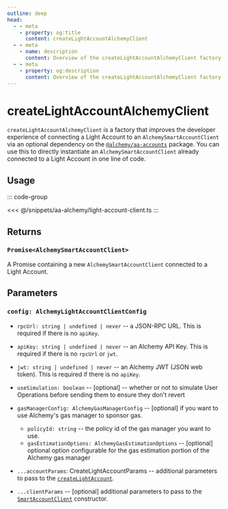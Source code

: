 ```yaml
---
outline: deep
head:
  - - meta
    - property: og:title
      content: createLightAccountAlchemyClient
  - - meta
    - name: description
      content: Overview of the createLightAccountAlchemyClient factory in aa-alchemy
  - - meta
    - property: og:description
      content: Overview of the createLightAccountAlchemyClient factory in aa-alchemy
---
```


# createLightAccountAlchemyClient

`createLightAccountAlchemyClient` is a factory that improves the developer experience of connecting a Light Account to an `AlchemySmartAccountClient` via an optional dependency on the [`@alchemy/aa-accounts`](https://github.com/alchemyplatform/aa-sdk/tree/development/packages/accounts) package. You can use this to directly instantiate an `AlchemySmartAccountClient` already connected to a Light Account in one line of code.

## Usage

::: code-group

<<< @/snippets/aa-alchemy/light-account-client.ts
:::

## Returns

### `Promise<AlchemySmartAccountClient>`

A Promise containing a new `AlchemySmartAccountClient` connected to a Light Account.

## Parameters

### `config: AlchemyLightAccountClientConfig`

- `rpcUrl: string | undefined | never` -- a JSON-RPC URL. This is required if there is no `apiKey`.

- `apiKey: string | undefined | never` -- an Alchemy API Key. This is required if there is no `rpcUrl` or `jwt`.

- `jwt: string | undefined | never` -- an Alchemy JWT (JSON web token). This is required if there is no `apiKey`.

- `useSimulation: boolean` -- [optional] -- whether or not to simulate User Operations before sending them to ensure they don't revert

- `gasManagerConfig: AlchemyGasManagerConfig` -- [optional] if you want to use Alchemy's gas manager to sponsor gas.

  - `policyId: string` -- the policy id of the gas manager you want to use.
  - `gasEstimationOptions: AlchemyGasEstimationOptions` -- [optional] optional option configurable for the gas estimation portion of the Alchemy gas manager

- `...accountParams`: CreateLightAccountParams -- additional parameters to pass to the [`createLightAccount`](/packages/aa-accounts/accounts/light-account#createlightaccount).

- `...clientParams` -- [optional] additional parameters to pass to the [`SmartAccountClient`](/packages/aa-core/smart-account-client/) constructor.
